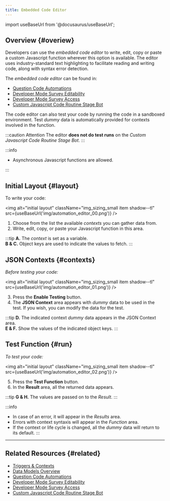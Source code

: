 ```yaml
---
title: Embedded Code Editor
---
```


import useBaseUrl from '@docusaurus/useBaseUrl'; 

## Overview {#overiew}
Developers can use the _embedded code editor_ to write, edit, copy or paste a custom Javascript function wherever this option is available. The editor uses industry-standard text highlighting to facilitate reading and writing code, along with syntax error detection.

The _embedded code editor_ can be found in:
- [Question Code Automations](/docs/documentation/automation/surveys/question_exec)
- [Developer Mode Survey Editability](/docs/documentation/automation/surveys/survey_editable_code)
- [Developer Mode Survey Access](/docs/documentation/automation/surveys/survey_hidden_code)
- [Custom Javascript Code Routine Stage Bot](/docs/documentation/automation/bots/ccjs-2.0.0)

The code editor can also test your code by running the code in a sandboxed environment. Test _dummy_ data is automatically provided for contexts involved in the function.

:::caution Attention
The editor **does not do test runs** on the _Custom Javascript Code Routine Stage Bot_.
:::

:::info
- Asynchronous Javascript functions are allowed.

:::

## Initial Layout {#layout}
To write your code:

<img alt="initial layout" className="img_sizing_small item shadow--tl" src={useBaseUrl('img/automation_editor_00.png')} />
<br/>

<div className="margin margin-left--lg">

1. Choose from the list the available _contexts_ you can gather data from.
2. Write, edit, copy, or paste your Javascript function in this area.

:::tip
**A.** The _context_ is set as a variable.  
**B & C.** Object keys are used to indicate the values to fetch.
:::

</div>


## JSON Contexts {#contexts}
_Before testing your code:_

<img alt="initial layout" className="img_sizing_small item shadow--tl" src={useBaseUrl('img/automation_editor_01.png')} />
<br/>

<div className="margin margin-left--lg">

3. Press the **Enable Testing** button.
4. The **JSON Context** area appears with _dummy_ data to be used in the test. If you wish, you can modify the data for the test.

:::tip
**D.** The indicated context _dummy_ data appears in the JSON Context area.  
**E & F.** Show the values of the indicated object keys.
:::

</div>

## Test Function {#run}
_To test your code:_

<img alt="initial layout" className="img_sizing_small item shadow--tl" src={useBaseUrl('img/automation_editor_02.png')} />
<br/>

<div className="margin margin-left--lg">

5. Press the **Test Function** button.
6. In the **Result** area, all the returned data appears.

:::tip
**G & H.** The values are passed on to the _Result_.
:::

:::info
- In case of an error, it will appear in the _Results_ area.
- Errors with context syntaxis will appear in the _Function_ area.
- If the context or life cycle is changed, all the _dummy_ data will return to its default.
:::
</div>



-----

## Related Resources {#related}
- [Triggers & Contexts](/docs/documentation/automation/triggers_and_contexts)
- [Data Models Overview](/docs/documentation/models/overview_model)
- [Question Code Automations](/docs/documentation/automation/surveys/question_exec)
- [Developer Mode Survey Editability](/docs/documentation/automation/surveys/survey_editable_code)
- [Developer Mode Survey Access](/docs/documentation/automation/surveys/survey_hidden_code)
- [Custom Javascript Code Routine Stage Bot](/docs/documentation/automation/bots/ccjs-2.0.0)
